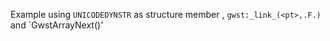 Example using `UNICODEDYNSTR` as structure member ,  `gwst:_link_(<pt>,.F.)` and `GwstArrayNext(<st>)' 

